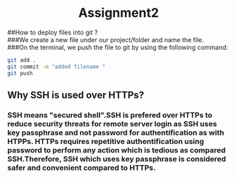 <h1 align ="center">Assignment2</h1>

##How to deploy files into git ?    
###We create a new file under our project/folder and name the file.    
###On the terminal, we push the file to git by using the following command:
```sh
git add . 
git commit -m "added filename " 
git push
```


## Why SSH is used over HTTPs?   
### SSH means "secured shell".SSH is prefered over HTTPs to reduce security threats for remote server login as SSH uses key passphrase and not password for authentification as with HTPPs. HTTPs requires repetitive authentification using password to perform any action which is tedious as compared SSH.Therefore, SSH which uses key passphrase is considered safer and convenient compared to HTTPs. 


